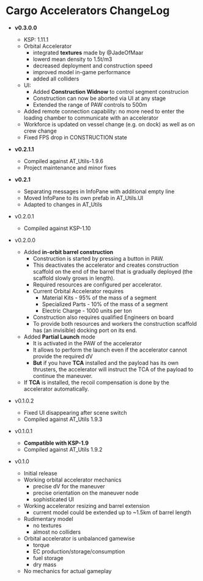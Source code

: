 # Cargo Accelerators ChangeLog

* **v0.3.0.0**
    * KSP: 1.11.1
    * Orbital Accelerator
        * integrated **textures** made by @JadeOfMaar
        * lowerd mean density to 1.5t/m3
        * decreased deployment and construction speed
        * improved model in-game performance
        * added all colliders
    * UI:
        * Added **Construction Widnow** to control segment construcion
        * Construction can now be aborted via UI at any stage
        * Extended the range of PAW controls to 500m
    * Added remote connection capability: no more need to enter the loading chamber
        to communicate with an accelerator
    * Workforce is updated on vessel change (e.g. on dock) as well as on crew change
    * Fixed FPS drop in CONSTRUCTION state

* **v0.2.1.1**
    * Compiled against AT_Utils-1.9.6
    * Project maintenance and minor fixes

* **v0.2.1**
    * Separating messages in InfoPane with additional empty line
    * Moved InfoPane to its own prefab in AT_Utils.UI
    * Adapted to changes in AT_Utils

* v0.2.0.1
    * Compiled against KSP-1.10

* v0.2.0.0
    * Added **in-orbit barrel construction**
        * Construction is started by pressing a button in PAW.
        * This deactivates the accelerator and creates construction
        scaffold on the end of the barrel that is gradually deployed
        (the scaffold slowly grows in length).
        * Required resources are configured per accelerator.
        * Current Orbital Accelerator requires 
            * Material Kits - 95% of the mass of a segment
            * Specialized Parts - 10% of the mass of a segment
            * Electric Charge - 1000 units per ton
        * Construction also requires qualified Engineers on board
        * To provide both resources and workers the construction
        scaffold has (an invisible) docking port on its end.
    * Added **Partial Launch** mode
        * It is activated in the PAW of the accelerator
        * It allows to perform the launch even if the accelerator
        cannot provide the required dV
        * **But** if you have **TCA** installed and the payload has
        its own thrusters, the accelerator will instruct the TCA of
        the payload to continue the maneuver.
    * If **TCA** is installed, the recoil compensation is done by the
    accelerator automatically.

* v0.1.0.2
    * Fixed UI disappearing after scene switch
    * Compiled against AT_Utils 1.9.3

* v0.1.0.1
    * **Compatible with KSP-1.9**
    * Compiled against AT_Utils 1.9.2

* v0.1.0
    * Initial release
    * Working orbital accelerator mechanics
        * precise dV for the maneuver
        * precise orientation on the maneuver node
        * sophisticated UI
    * Working accelerator resizing and barrel extension
        * current model could be extended up to ~1.5km of barrel length
    * Rudimentary model
        * no textures
        * almost no colliders
    * Orbital accelerator is unbalanced gamewise
        * torque
        * EC production/storage/consumption
        * fuel storage
        * dry mass
    * No mechanics for actual gameplay
